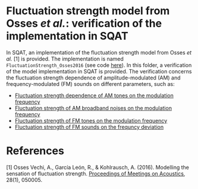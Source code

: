 # Fluctuation strength model from Osses *et al.*: verification of the implementation in SQAT
In SQAT, an implementation of the fluctuation strength model from Osses *et al.* [1] is provided. The implementation is named `FluctuationStrength_Osses2016` (see code [here](../../psychoacoustic_metrics/FluctuationStrength_Osses2016/FluctuationStrength_Osses2016.m)). In this folder, a verification of the model implementation in SQAT is provided. The verification concerns the fluctuation strength dependence of amplitude-modulated (AM) and frequency-modulated (FM) sounds on different parameters, such as:

- [Fluctuation strength dependence of AM tones on the modulation frequency](1_AM_tones_fmod)
- [Fluctuation strength of AM broadband noises on the modulation frequency](2_AM_BBN_fmod)
- [Fluctuation strength of FM tones on the modulation frequency](3_FM_tones_fmod)
- [Fluctuation strength of FM sounds on the frequncy deviation](4_FM_tones_freq_dev)

# References
[1] Osses Vechi, A., García León, R., & Kohlrausch, A. (2016). Modelling the sensation of fluctuation strength. [Proceedings of Meetings on Acoustics](https://doi.org/10.1121/2.0000410), 28(1), 050005.  

